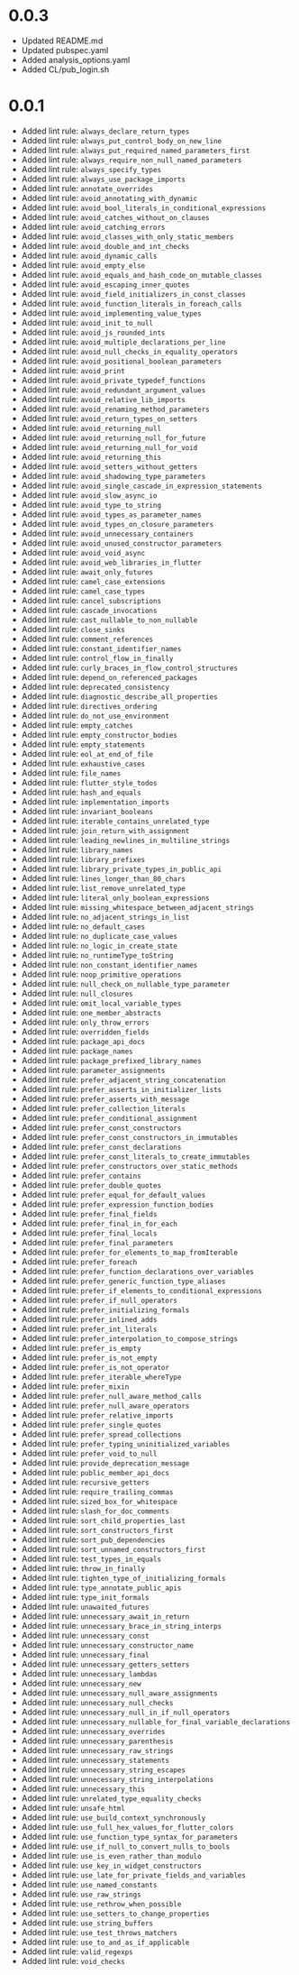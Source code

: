 # 0.0.3
- Updated README.md
- Updated pubspec.yaml
- Added analysis_options.yaml
- Added CL/pub_login.sh

# 0.0.1
- Added lint rule: `always_declare_return_types`
- Added lint rule: `always_put_control_body_on_new_line`
- Added lint rule: `always_put_required_named_parameters_first`
- Added lint rule: `always_require_non_null_named_parameters`
- Added lint rule: `always_specify_types`
- Added lint rule: `always_use_package_imports`
- Added lint rule: `annotate_overrides`
- Added lint rule: `avoid_annotating_with_dynamic`
- Added lint rule: `avoid_bool_literals_in_conditional_expressions`
- Added lint rule: `avoid_catches_without_on_clauses`
- Added lint rule: `avoid_catching_errors`
- Added lint rule: `avoid_classes_with_only_static_members`
- Added lint rule: `avoid_double_and_int_checks`
- Added lint rule: `avoid_dynamic_calls`
- Added lint rule: `avoid_empty_else`
- Added lint rule: `avoid_equals_and_hash_code_on_mutable_classes`
- Added lint rule: `avoid_escaping_inner_quotes`
- Added lint rule: `avoid_field_initializers_in_const_classes`
- Added lint rule: `avoid_function_literals_in_foreach_calls`
- Added lint rule: `avoid_implementing_value_types`
- Added lint rule: `avoid_init_to_null`
- Added lint rule: `avoid_js_rounded_ints`
- Added lint rule: `avoid_multiple_declarations_per_line`
- Added lint rule: `avoid_null_checks_in_equality_operators`
- Added lint rule: `avoid_positional_boolean_parameters`
- Added lint rule: `avoid_print`
- Added lint rule: `avoid_private_typedef_functions`
- Added lint rule: `avoid_redundant_argument_values`
- Added lint rule: `avoid_relative_lib_imports`
- Added lint rule: `avoid_renaming_method_parameters`
- Added lint rule: `avoid_return_types_on_setters`
- Added lint rule: `avoid_returning_null`
- Added lint rule: `avoid_returning_null_for_future`
- Added lint rule: `avoid_returning_null_for_void`
- Added lint rule: `avoid_returning_this`
- Added lint rule: `avoid_setters_without_getters`
- Added lint rule: `avoid_shadowing_type_parameters`
- Added lint rule: `avoid_single_cascade_in_expression_statements`
- Added lint rule: `avoid_slow_async_io`
- Added lint rule: `avoid_type_to_string`
- Added lint rule: `avoid_types_as_parameter_names`
- Added lint rule: `avoid_types_on_closure_parameters`
- Added lint rule: `avoid_unnecessary_containers`
- Added lint rule: `avoid_unused_constructor_parameters`
- Added lint rule: `avoid_void_async`
- Added lint rule: `avoid_web_libraries_in_flutter`
- Added lint rule: `await_only_futures`
- Added lint rule: `camel_case_extensions`
- Added lint rule: `camel_case_types`
- Added lint rule: `cancel_subscriptions`
- Added lint rule: `cascade_invocations`
- Added lint rule: `cast_nullable_to_non_nullable`
- Added lint rule: `close_sinks`
- Added lint rule: `comment_references`
- Added lint rule: `constant_identifier_names`
- Added lint rule: `control_flow_in_finally`
- Added lint rule: `curly_braces_in_flow_control_structures`
- Added lint rule: `depend_on_referenced_packages`
- Added lint rule: `deprecated_consistency`
- Added lint rule: `diagnostic_describe_all_properties`
- Added lint rule: `directives_ordering`
- Added lint rule: `do_not_use_environment`
- Added lint rule: `empty_catches`
- Added lint rule: `empty_constructor_bodies`
- Added lint rule: `empty_statements`
- Added lint rule: `eol_at_end_of_file`
- Added lint rule: `exhaustive_cases`
- Added lint rule: `file_names`
- Added lint rule: `flutter_style_todos`
- Added lint rule: `hash_and_equals`
- Added lint rule: `implementation_imports`
- Added lint rule: `invariant_booleans`
- Added lint rule: `iterable_contains_unrelated_type`
- Added lint rule: `join_return_with_assignment`
- Added lint rule: `leading_newlines_in_multiline_strings`
- Added lint rule: `library_names`
- Added lint rule: `library_prefixes`
- Added lint rule: `library_private_types_in_public_api`
- Added lint rule: `lines_longer_than_80_chars`
- Added lint rule: `list_remove_unrelated_type`
- Added lint rule: `literal_only_boolean_expressions`
- Added lint rule: `missing_whitespace_between_adjacent_strings`
- Added lint rule: `no_adjacent_strings_in_list`
- Added lint rule: `no_default_cases`
- Added lint rule: `no_duplicate_case_values`
- Added lint rule: `no_logic_in_create_state`
- Added lint rule: `no_runtimeType_toString`
- Added lint rule: `non_constant_identifier_names`
- Added lint rule: `noop_primitive_operations`
- Added lint rule: `null_check_on_nullable_type_parameter`
- Added lint rule: `null_closures`
- Added lint rule: `omit_local_variable_types`
- Added lint rule: `one_member_abstracts`
- Added lint rule: `only_throw_errors`
- Added lint rule: `overridden_fields`
- Added lint rule: `package_api_docs`
- Added lint rule: `package_names`
- Added lint rule: `package_prefixed_library_names`
- Added lint rule: `parameter_assignments`
- Added lint rule: `prefer_adjacent_string_concatenation`
- Added lint rule: `prefer_asserts_in_initializer_lists`
- Added lint rule: `prefer_asserts_with_message`
- Added lint rule: `prefer_collection_literals`
- Added lint rule: `prefer_conditional_assignment`
- Added lint rule: `prefer_const_constructors`
- Added lint rule: `prefer_const_constructors_in_immutables`
- Added lint rule: `prefer_const_declarations`
- Added lint rule: `prefer_const_literals_to_create_immutables`
- Added lint rule: `prefer_constructors_over_static_methods`
- Added lint rule: `prefer_contains`
- Added lint rule: `prefer_double_quotes`
- Added lint rule: `prefer_equal_for_default_values`
- Added lint rule: `prefer_expression_function_bodies`
- Added lint rule: `prefer_final_fields`
- Added lint rule: `prefer_final_in_for_each`
- Added lint rule: `prefer_final_locals`
- Added lint rule: `prefer_final_parameters`
- Added lint rule: `prefer_for_elements_to_map_fromIterable`
- Added lint rule: `prefer_foreach`
- Added lint rule: `prefer_function_declarations_over_variables`
- Added lint rule: `prefer_generic_function_type_aliases`
- Added lint rule: `prefer_if_elements_to_conditional_expressions`
- Added lint rule: `prefer_if_null_operators`
- Added lint rule: `prefer_initializing_formals`
- Added lint rule: `prefer_inlined_adds`
- Added lint rule: `prefer_int_literals`
- Added lint rule: `prefer_interpolation_to_compose_strings`
- Added lint rule: `prefer_is_empty`
- Added lint rule: `prefer_is_not_empty`
- Added lint rule: `prefer_is_not_operator`
- Added lint rule: `prefer_iterable_whereType`
- Added lint rule: `prefer_mixin`
- Added lint rule: `prefer_null_aware_method_calls`
- Added lint rule: `prefer_null_aware_operators`
- Added lint rule: `prefer_relative_imports`
- Added lint rule: `prefer_single_quotes`
- Added lint rule: `prefer_spread_collections`
- Added lint rule: `prefer_typing_uninitialized_variables`
- Added lint rule: `prefer_void_to_null`
- Added lint rule: `provide_deprecation_message`
- Added lint rule: `public_member_api_docs`
- Added lint rule: `recursive_getters`
- Added lint rule: `require_trailing_commas`
- Added lint rule: `sized_box_for_whitespace`
- Added lint rule: `slash_for_doc_comments`
- Added lint rule: `sort_child_properties_last`
- Added lint rule: `sort_constructors_first`
- Added lint rule: `sort_pub_dependencies`
- Added lint rule: `sort_unnamed_constructors_first`
- Added lint rule: `test_types_in_equals`
- Added lint rule: `throw_in_finally`
- Added lint rule: `tighten_type_of_initializing_formals`
- Added lint rule: `type_annotate_public_apis`
- Added lint rule: `type_init_formals`
- Added lint rule: `unawaited_futures`
- Added lint rule: `unnecessary_await_in_return`
- Added lint rule: `unnecessary_brace_in_string_interps`
- Added lint rule: `unnecessary_const`
- Added lint rule: `unnecessary_constructor_name`
- Added lint rule: `unnecessary_final`
- Added lint rule: `unnecessary_getters_setters`
- Added lint rule: `unnecessary_lambdas`
- Added lint rule: `unnecessary_new`
- Added lint rule: `unnecessary_null_aware_assignments`
- Added lint rule: `unnecessary_null_checks`
- Added lint rule: `unnecessary_null_in_if_null_operators`
- Added lint rule: `unnecessary_nullable_for_final_variable_declarations`
- Added lint rule: `unnecessary_overrides`
- Added lint rule: `unnecessary_parenthesis`
- Added lint rule: `unnecessary_raw_strings`
- Added lint rule: `unnecessary_statements`
- Added lint rule: `unnecessary_string_escapes`
- Added lint rule: `unnecessary_string_interpolations`
- Added lint rule: `unnecessary_this`
- Added lint rule: `unrelated_type_equality_checks`
- Added lint rule: `unsafe_html`
- Added lint rule: `use_build_context_synchronously`
- Added lint rule: `use_full_hex_values_for_flutter_colors`
- Added lint rule: `use_function_type_syntax_for_parameters`
- Added lint rule: `use_if_null_to_convert_nulls_to_bools`
- Added lint rule: `use_is_even_rather_than_modulo`
- Added lint rule: `use_key_in_widget_constructors`
- Added lint rule: `use_late_for_private_fields_and_variables`
- Added lint rule: `use_named_constants`
- Added lint rule: `use_raw_strings`
- Added lint rule: `use_rethrow_when_possible`
- Added lint rule: `use_setters_to_change_properties`
- Added lint rule: `use_string_buffers`
- Added lint rule: `use_test_throws_matchers`
- Added lint rule: `use_to_and_as_if_applicable`
- Added lint rule: `valid_regexps`
- Added lint rule: `void_checks`
